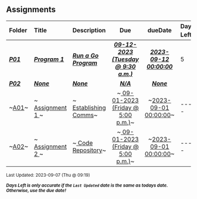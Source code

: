 ## Assignments

| Folder | Title | Description | Due | dueDate | Days Left<sup>*</sup> |
|:------|:------|:------|:-----:|:-----:|-----|
| ***<a href="https://github.com/rugbyprof/4143-PLC/tree/master/Assignments/P01">P01</a>*** | ***<a href="https://github.com/rugbyprof/4143-PLC/tree/master/Assignments/P01"> Program 1 </a>*** | ***<a href="https://github.com/rugbyprof/4143-PLC/tree/master/Assignments/P01"> Run a Go Program</a>*** | ***<a href="https://github.com/rugbyprof/4143-PLC/tree/master/Assignments/P01"> 09-12-2023 (Tuesday @ 9:30 a.m.)</a>*** | ***<a href="https://github.com/rugbyprof/4143-PLC/tree/master/Assignments/P01">2023-09-12 00:00:00</a>*** | 5 |
| ***<a href="https://github.com/rugbyprof/4143-PLC/tree/master/Assignments/P02">P02</a>*** | ***<a href="https://github.com/rugbyprof/4143-PLC/tree/master/Assignments/P02">None</a>*** | ***<a href="https://github.com/rugbyprof/4143-PLC/tree/master/Assignments/P02">None</a>*** | ***<a href="https://github.com/rugbyprof/4143-PLC/tree/master/Assignments/P02">N/A</a>*** | ***<a href="https://github.com/rugbyprof/4143-PLC/tree/master/Assignments/P02">None</a>*** |  |
| ~<a href="https://github.com/rugbyprof/4143-PLC/tree/master/Assignments/A01">A01</a>~ | ~<a href="https://github.com/rugbyprof/4143-PLC/tree/master/Assignments/A01"> Assignment 1 </a>~ | ~<a href="https://github.com/rugbyprof/4143-PLC/tree/master/Assignments/A01"> Establishing Comms</a>~ | ~<a href="https://github.com/rugbyprof/4143-PLC/tree/master/Assignments/A01"> 09-01-2023 (Friday @ 5:00 p.m.)</a>~ | ~<a href="https://github.com/rugbyprof/4143-PLC/tree/master/Assignments/A01">2023-09-01 00:00:00</a>~ | ---- |
| ~<a href="https://github.com/rugbyprof/4143-PLC/tree/master/Assignments/A02">A02</a>~ | ~<a href="https://github.com/rugbyprof/4143-PLC/tree/master/Assignments/A02"> Assignment 2 </a>~ | ~<a href="https://github.com/rugbyprof/4143-PLC/tree/master/Assignments/A02"> Code Repository</a>~ | ~<a href="https://github.com/rugbyprof/4143-PLC/tree/master/Assignments/A02"> 09-01-2023 (Friday @ 5:00 p.m.)</a>~ | ~<a href="https://github.com/rugbyprof/4143-PLC/tree/master/Assignments/A02">2023-09-01 00:00:00</a>~ | ---- |

<sup>Last Updated: 2023-09-07 (Thu @ 09:19)</sup> 

<sup>***Days Left is only accurate if the `Last Updated` date is the same as todays date. Otherwise, use the due date!***</sup> 